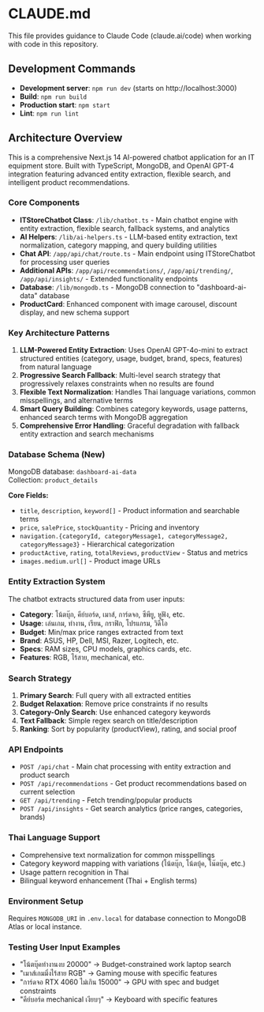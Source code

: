 # CLAUDE.md

This file provides guidance to Claude Code (claude.ai/code) when working with code in this repository.

## Development Commands

- **Development server**: `npm run dev` (starts on http://localhost:3000)
- **Build**: `npm run build` 
- **Production start**: `npm start`
- **Lint**: `npm run lint`

## Architecture Overview

This is a comprehensive Next.js 14 AI-powered chatbot application for an IT equipment store. Built with TypeScript, MongoDB, and OpenAI GPT-4 integration featuring advanced entity extraction, flexible search, and intelligent product recommendations.

### Core Components

- **ITStoreChatbot Class**: `/lib/chatbot.ts` - Main chatbot engine with entity extraction, flexible search, fallback systems, and analytics
- **AI Helpers**: `/lib/ai-helpers.ts` - LLM-based entity extraction, text normalization, category mapping, and query building utilities
- **Chat API**: `/app/api/chat/route.ts` - Main endpoint using ITStoreChatbot for processing user queries
- **Additional APIs**: `/app/api/recommendations/`, `/app/api/trending/`, `/app/api/insights/` - Extended functionality endpoints
- **Database**: `/lib/mongodb.ts` - MongoDB connection to "dashboard-ai-data" database
- **ProductCard**: Enhanced component with image carousel, discount display, and new schema support

### Key Architecture Patterns

1. **LLM-Powered Entity Extraction**: Uses OpenAI GPT-4o-mini to extract structured entities (category, usage, budget, brand, specs, features) from natural language
2. **Progressive Search Fallback**: Multi-level search strategy that progressively relaxes constraints when no results are found
3. **Flexible Text Normalization**: Handles Thai language variations, common misspellings, and alternative terms
4. **Smart Query Building**: Combines category keywords, usage patterns, enhanced search terms with MongoDB aggregation
5. **Comprehensive Error Handling**: Graceful degradation with fallback entity extraction and search mechanisms

### Database Schema (New)

MongoDB database: `dashboard-ai-data`  
Collection: `product_details`

**Core Fields:**
- `title`, `description`, `keyword[]` - Product information and searchable terms
- `price`, `salePrice`, `stockQuantity` - Pricing and inventory
- `navigation.{categoryId, categoryMessage1, categoryMessage2, categoryMessage3}` - Hierarchical categorization
- `productActive`, `rating`, `totalReviews`, `productView` - Status and metrics
- `images.medium.url[]` - Product image URLs

### Entity Extraction System

The chatbot extracts structured data from user inputs:
- **Category**: โน้ตบุ๊ก, คีย์บอร์ด, เมาส์, การ์ดจอ, ซีพียู, หูฟัง, etc.
- **Usage**: เล่นเกม, ทำงาน, เรียน, กราฟิก, โปรแกรม, วิดีโอ
- **Budget**: Min/max price ranges extracted from text
- **Brand**: ASUS, HP, Dell, MSI, Razer, Logitech, etc.
- **Specs**: RAM sizes, CPU models, graphics cards, etc.
- **Features**: RGB, ไร้สาย, mechanical, etc.

### Search Strategy

1. **Primary Search**: Full query with all extracted entities
2. **Budget Relaxation**: Remove price constraints if no results
3. **Category-Only Search**: Use enhanced category keywords
4. **Text Fallback**: Simple regex search on title/description
5. **Ranking**: Sort by popularity (productView), rating, and social proof

### API Endpoints

- `POST /api/chat` - Main chat processing with entity extraction and product search
- `POST /api/recommendations` - Get product recommendations based on current selection
- `GET /api/trending` - Fetch trending/popular products
- `POST /api/insights` - Get search analytics (price ranges, categories, brands)

### Thai Language Support

- Comprehensive text normalization for common misspellings
- Category keyword mapping with variations (โน้ตบุ๊ก, โน้ตบุ้ค, โน๊ตบุ๊ค, etc.)
- Usage pattern recognition in Thai
- Bilingual keyword enhancement (Thai + English terms)

### Environment Setup

Requires `MONGODB_URI` in `.env.local` for database connection to MongoDB Atlas or local instance.

### Testing User Input Examples

- "โน้ตบุ๊คทำงานงบ 20000" → Budget-constrained work laptop search
- "เมาส์เกมมิ่งไร้สาย RGB" → Gaming mouse with specific features
- "การ์ดจอ RTX 4060 ไม่เกิน 15000" → GPU with spec and budget constraints
- "คีย์บอร์ด mechanical เงียบๆ" → Keyboard with specific features